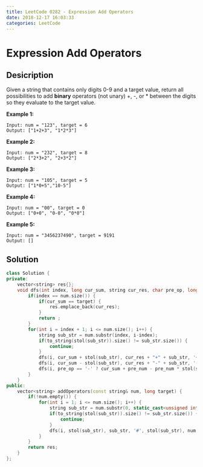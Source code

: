 ```yaml
---
title: LeetCode 0282 - Expression Add Operators
date: 2018-12-17 16:03:33
categories: LeetCode
---
```

# Expression Add Operators

<!--more-->

## Desicription

Given a string that contains only digits 0-9 and a target value, return all possibilities to add **binary** operators (not unary) +, -, or * between the digits so they evaluate to the target value.

**Example 1:**

```
Input: num = "123", target = 6
Output: ["1+2+3", "1*2*3"] 
```

**Example 2:**

```
Input: num = "232", target = 8
Output: ["2*3+2", "2+3*2"]
```

**Example 3:**

```
Input: num = "105", target = 5
Output: ["1*0+5","10-5"]
```

**Example 4:**

```
Input: num = "00", target = 0
Output: ["0+0", "0-0", "0*0"]
```

**Example 5:**

```
Input: num = "3456237490", target = 9191
Output: []
```

## Solution

```cpp
class Solution {
private:
    vector<string> res{};
    void dfs(int index, long cur_sum, string cur_res, char pre_op, long pre_num, const string& num, const long& target) {
        if(index == num.size()) {
            if(cur_sum == target) {
                res.emplace_back(cur_res);
            }
            return ;
        }
        for(int i = index + 1; i <= num.size(); i++) {
            string sub_str = num.substr(index, i-index);
            if(to_string(stol(sub_str)).size() != sub_str.size()) {
                continue;
            }
            dfs(i, cur_sum + stol(sub_str), cur_res + "+" + sub_str, '+', stol(sub_str), num, target);
            dfs(i, cur_sum - stol(sub_str), cur_res + "-" + sub_str, '-', stol(sub_str), num, target);
            dfs(i, pre_op == '-' ? cur_sum + pre_num - pre_num * stol(sub_str) : pre_op == '+' ? cur_sum - pre_num + pre_num * stol(sub_str) : pre_num * stol(sub_str), cur_res + "*" + sub_str, pre_op, pre_num * stol(sub_str), num, target);
        }
    }
public:
    vector<string> addOperators(const string& num, long target) {
        if(!num.empty()) {
            for(int i = 1; i <= num.size(); i++) {
                string sub_str = num.substr(0, static_cast<unsigned int>(i));
                if(to_string(stol(sub_str)).size() != sub_str.size()) {
                    continue;
                }
                dfs(i, stol(sub_str), sub_str, '#', stol(sub_str), num, target);
            }
        }
        return res;
    }
};
```